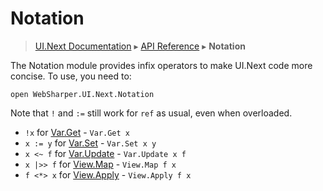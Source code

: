 # Notation
> [UI.Next Documentation](UINext.md) ▸ [API Reference](UINext-API.md) ▸ **Notation**

The Notation module provides infix operators to make UI.Next code more concise.
To use, you need to:

`open WebSharper.UI.Next.Notation`

Note that `!` and `:=` still work for `ref` as usual, even when overloaded.

* `!x` for [Var.Get](UINext-Var.md#Get) - `Var.Get x` 
* `x := y` for [Var.Set](UINext-Var.md#Set) - `Var.Set x y`
* `x <~ f` for [Var.Update](UINext-Var.md#Update) - `Var.Update x f`
* `x |>> f` for [View.Map](UINext-View.md#Map) - `View.Map f x`
* `f <*> x` for [View.Apply](UINext-View.md#Apply) - `View.Apply f x`
